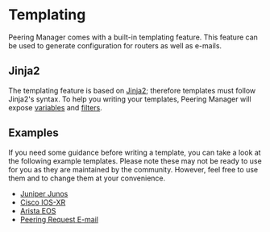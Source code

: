 # Templating

Peering Manager comes with a built-in templating feature. This feature can be
used to generate configuration for routers as well as e-mails.

## Jinja2

The templating feature is based on [Jinja2](https://jinja.palletsprojects.com/);
therefore templates must follow Jinja2's syntax. To help you writing your
templates, Peering Manager will expose [variables](variables.md) and
[filters](filters.md).

## Examples

If you need some guidance before writing a template, you can take a look at
the following example templates. Please note these may not be ready to use for
you as they are maintained by the community. However, feel free to use them
and to change them at your convenience.

  * [Juniper Junos](examples/juniper-junos.md)
  * [Cisco IOS-XR](examples/cisco-iosxr.md)
  * [Arista EOS](examples/arista-eos.md)
  * [Peering Request E-mail](examples/peering-request-email.md)
